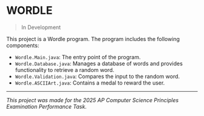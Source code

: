 # WORDLE

> In Development


This project is a Wordle program. The program includes the following components:

- `Wordle.Main.java`: The entry point of the program.
- `Wordle.Database.java`: Manages a database of words and provides functionality to retrieve a random word.
- `Wordle.Validation.java`: Compares the input to the random word.
- `Wordle.ASCIIArt.java`: Contains a medal to reward the user.


---

*This project was made for the 2025 AP Computer Science Principles Examination Performance Task.*
